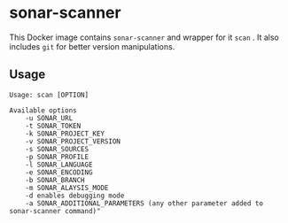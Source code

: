 # sonar-scanner
This Docker image contains `sonar-scanner` and wrapper for it `scan` . It also includes `git` for better version manipulations.

## Usage

```
Usage: scan [OPTION]
    
Available options
    -u SONAR_URL
    -t SONAR_TOKEN
    -k SONAR_PROJECT_KEY
    -v SONAR_PROJECT_VERSION
    -s SONAR_SOURCES
    -p SONAR_PROFILE
    -l SONAR_LANGUAGE
    -e SONAR_ENCODING
    -b SONAR_BRANCH
    -m SONAR_ALAYSIS_MODE
    -d enables debugging mode
    -a SONAR_ADDITIONAL_PARAMETERS (any other parameter added to sonar-scanner command)"
```